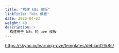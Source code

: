 ```yaml
---
title: "构建 k8s 模板"
linkTitle: "k8s 模板"
date: 2025-04-03
weight: 40
description: >
  构建用于 k8s 的 pve 模板
---
```


https://skyao.io/learning-pve/templates/debian12/k8s/

